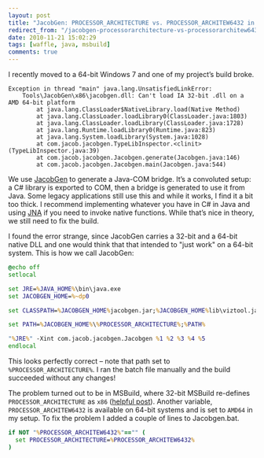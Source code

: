 ```yaml
---
layout: post
title: "JacobGen: PROCESSOR_ARCHITECTURE vs. PROCESSOR_ARCHITEW6432 in MSBuild"
redirect_from: "/jacobgen-processorarchitecture-vs-processorarchitew6432-in-msbuild/"
date: 2010-11-21 15:02:29
tags: [waffle, java, msbuild]
comments: true
---
```

I recently moved to a 64-bit Windows 7 and one of my project’s build broke.

```
Exception in thread "main" java.lang.UnsatisfiedLinkError:
    Tools\JacobGen\x86\jacobgen.dll: Can't load IA 32-bit .dll on a AMD 64-bit platform
        at java.lang.ClassLoader$NativeLibrary.load(Native Method)
        at java.lang.ClassLoader.loadLibrary0(ClassLoader.java:1803)
        at java.lang.ClassLoader.loadLibrary(ClassLoader.java:1728)
        at java.lang.Runtime.loadLibrary0(Runtime.java:823)
        at java.lang.System.loadLibrary(System.java:1028)
        at com.jacob.jacobgen.TypeLibInspector.<clinit>(TypeLibInspector.java:39)
        at com.jacob.jacobgen.Jacobgen.generate(Jacobgen.java:146)
        at com.jacob.jacobgen.Jacobgen.main(Jacobgen.java:544)
```

We use [JacobGen](http://sourceforge.net/projects/jacob-project) to generate a Java-COM bridge. It’s a convoluted setup: a C# library is exported to COM, then a bridge is generated to use it from Java. Some legacy applications still use this and while it works, I find it a bit too thick. I recommend implementing whatever you have in C# in Java and using [JNA](https://github.com/twall/jna) if you need to invoke native functions. While that’s nice in theory, we still need to fix the build.

I found the error strange, since JacobGen carries a 32-bit and a 64-bit native DLL and one would think that that intended to "just work" on a 64-bit system. This is how we call JacobGen:

```bat
@echo off
setlocal

set JRE=%JAVA_HOME%\bin\java.exe
set JACOBGEN_HOME=%~dp0

set CLASSPATH=%JACOBGEN_HOME%jacobgen.jar;%JACOBGEN_HOME%lib\viztool.jar;%JACOBGEN_HOME%lib\samskivert.jar

set PATH=%JACOBGEN_HOME%\%PROCESSOR_ARCHITECTURE%;%PATH%

"%JRE%" -Xint com.jacob.jacobgen.Jacobgen %1 %2 %3 %4 %5
endlocal
```

This looks perfectly correct – note that path set to `%PROCESSOR_ARCHITECTURE%`. I ran the batch file manually and the build succeeded without any changes!

The problem turned out to be in MSBuild, where 32-bit MSBuild re-defines `PROCESSOR_ARCHITECTURE` as `x86` ([helpful post](http://abstractcode.com/abstractblog/archive/2009/07/03/171.aspx)). Another variable, `PROCESSOR_ARCHITEW6432` is available on 64-bit systems and is set to `AMD64` in my setup. To fix the problem I added a couple of lines to Jacobgen.bat.

```bat
if NOT "%PROCESSOR_ARCHITEW6432%"=="" (
  set PROCESSOR_ARCHITECTURE=%PROCESSOR_ARCHITEW6432%
)
```
